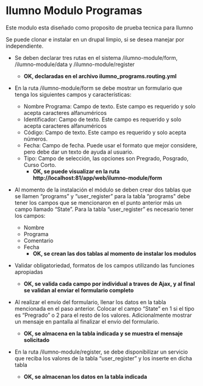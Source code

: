 # Ilumno Modulo Programas
Este modulo esta diseñado como proposito de prueba tecnica para Ilumno

Se puede clonar e instalar en un drupal limpio, si se desea manejar por independiente.

- Se deben declarar tres rutas en el sistema /ilumno-module/form, /ilumno-module/data y /ilumno-module/register
  - **OK, declaradas en el archivo ilumno_programs.routing.yml**

- En la ruta /ilumno-module/form se debe mostrar un formulario que tenga los siguientes campos y características:
  - Nombre Programa: Campo de texto. Este campo es requerido y solo acepta caracteres alfanuméricos
  - Identificador: Campo de texto. Este campo es requerido y solo acepta caracteres alfanuméricos
  - Código: Campo de texto. Este campo es requerido y solo acepta números.
  - Fecha: Campo de fecha. Puede usar el formato que mejor considere, pero debe dar un texto de ayuda al usuario.
  - Tipo: Campo de selección, las opciones son Pregrado, Posgrado, Curso Corto.
    - **OK, se puede visualizar en la ruta http://localhost:81/app/web/ilumno-module/form** 

- Al momento de la instalación el módulo se deben crear dos tablas que se llamen “programs” y “user_register” para la tabla “programs" debe tener los campos que se mencionaron en el punto anterior más un campo llamado “State”. Para la tabla “user_register” es necesario tener los campos:
  - Nombre
  - Programa
  - Comentario
  - Fecha
    - **OK, se crean las dos tablas al momento de instalar los modulos** 

- Validar obligatoriedad, formatos de los campos utilizando las funciones apropiadas 
  - **OK, se valida cada campo por individual a traves de Ajax, y al final se validan al enviar el formulario completo** 
- Al realizar el envío del formulario, llenar los datos en la tabla mencionada en el paso anterior. Colocar el campo “State” en 1 si el tipo es “Pregrado” o 2 para el resto de los valores. Adicionalmente mostrar un mensaje en pantalla al finalizar el envío del formulario.
  - **OK, se almacena en la tabla indicada y se muestra el mensaje solicitado**
- En la ruta /ilumno-module/register, se debe disponibilizar un servicio que reciba los valores de la tabla “user_register” y los inserte en dicha tabla
  - **OK, se almacenan los datos en la tabla indicada**
